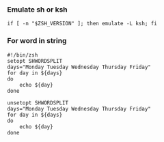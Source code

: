 ### Emulate sh or ksh
    if [ -n "$ZSH_VERSION" ]; then emulate -L ksh; fi

### For word in string
    #!/bin/zsh
    setopt SHWORDSPLIT
    days="Monday Tuesday Wednesday Thursday Friday"
    for day in ${days}
    do
        echo ${day}
    done

    unsetopt SHWORDSPLIT
    days="Monday Tuesday Wednesday Thursday Friday"
    for day in ${days}
    do
        echo ${day}
    done
